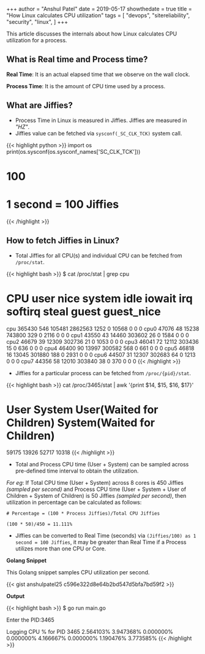 +++
author = "Anshul Patel"
date = 2019-05-17
showthedate = true
title = "How Linux calculates CPU utilization"
tags = [
    "devops",
    "sitereliability",
    "security",
    "linux",
]
+++

This article discusses the internals about how Linux calculates CPU utilization for a process.

<!--more-->

## What is Real time and Process time?

__Real Time__: It is an actual elapsed time that we observe on the wall clock.

__Process Time__: It is the amount of CPU time used by a process.

## What are Jiffies?

* Process Time in Linux is measured in Jiffies. Jiffies are measured in *"HZ"*.
* Jiffies value can be fetched via `sysconf(_SC_CLK_TCK)` system call.

{{< highlight python >}}
import os
print(os.sysconf(os.sysconf_names['SC_CLK_TCK']))
# 100
# 1 second = 100 Jiffies
{{< /highlight >}}

## How to fetch Jiffies in Linux?

* Total Jiffies for all CPU(s) and individual CPU can be fetched from `/proc/stat`.


{{< highlight bash >}}
$ cat /proc/stat | grep cpu

# CPU    user    nice    system    idle    iowait    irq    softirq    steal    guest    guest_nice

cpu     365430    546    105481    2862563    1252    0    10568    0    0    0
cpu0    47076    48    15238    743800    329    0    2116    0    0    0
cpu1    43550    43    14460    303602    26    0    1584    0    0    0
cpu2    46679    39    12309    302736    21    0    1053    0    0    0
cpu3    46041    72    12112    303436    15    0    636    0    0    0
cpu4    46400    90    13997    300582    568    0    661    0    0    0
cpu5    46818    16    13045    301880    188    0    2931    0    0    0
cpu6    44507    31    12307    302683    64    0    1213    0    0    0
cpu7    44356    58    12010    303840    38    0    370    0    0    0
{{< /highlight >}}


* Jiffies for a particular process can be fetched from `/proc/{pid}/stat`.

{{< highlight bash >}}
cat /proc/3465/stat | awk '{print $14, $15, $16, $17}'

# User    System    User(Waited for Children)    System(Waited for Children)

59175    13926    52717    10318
{{< /highlight >}}


* Total and Process CPU time (User + System) can be sampled across pre-defined time interval to obtain the utilization.

*For eg*: If Total CPU time (User + System) across 8 cores is 450 Jiffies *(sampled per second)* and Process CPU time (User + System + User of Children + System of Children) is 50 Jiffies *(sampled per second)*, then utilization in percentage can be calculated as follows:

```
# Percentage = (100 * Process Jiffies)/Total CPU Jiffies

(100 * 50)/450 = 11.111%
```

* Jiffies can be converted to Real Time (seconds) via `(Jiffies/100) as 1 second = 100 Jiffies`, it may be greater than Real Time if a Process utilizes more than one CPU or Core.

__Golang Snippet__

This Golang snippet samples CPU utilization per second.

{{< gist anshulpatel25 c596e322d8e64b2bd547d5bfa7bd59f2 >}}


__Output__

{{< highlight bash >}}
$ go run main.go

Enter the PID:3465

Logging CPU % for PID 3465
2.564103%
3.947368%
0.000000%
0.000000%
4.166667%
0.000000%
1.190476%
3.773585%
{{< /highlight >}}
